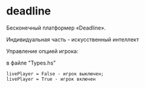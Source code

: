 # deadline
Бесконечный платформер «Deadline».

Индивидуальная часть - искусственный интеллект

Управление опцией игрока:

  в файле "Types.hs" 

    livePlayer = False - игрок выключен;
    livePlayer = True - игрок включен
